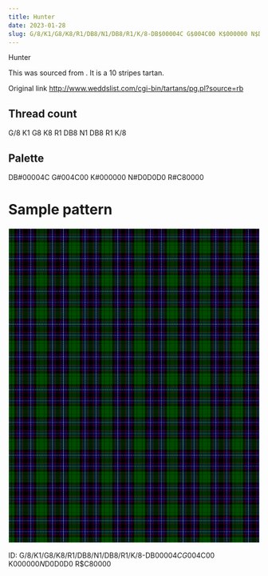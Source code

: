 ```yaml
---
title: Hunter
date: 2023-01-28
slug: G/8/K1/G8/K8/R1/DB8/N1/DB8/R1/K/8-DB$00004C G$004C00 K$000000 N$D0D0D0 R$C80000
---
```

Hunter

This was sourced from <no value>.  It is a 10 stripes tartan.

Original link http://www.weddslist.com/cgi-bin/tartans/pg.pl?source=rb

## Thread count
G/8 K1 G8 K8 R1 DB8 N1 DB8 R1 K/8

## Palette
DB#00004C G#004C00 K#000000 N#D0D0D0 R#C80000

# Sample pattern

![Tartan detail](tartan.png "G/8 K1 G8 K8 R1 DB8 N1 DB8 R1 K/8 tartan")

ID: G/8/K1/G8/K8/R1/DB8/N1/DB8/R1/K/8-DB$00004C G$004C00 K$000000 N$D0D0D0 R$C80000
